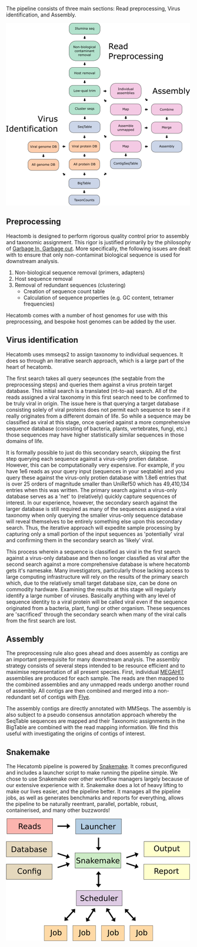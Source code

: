 The pipeline consists of three main sections: Read preprocessing, Virus identification, and Assembly.

![](img/hecatombPipeline.png)

## Preprocessing

Heactomb is designed to perform rigorous quality control prior to assembly and taxonomic assignment. 
This rigor is justified primarily by the philosophy of [Garbage In, Garbage out](https://en.wikipedia.org/wiki/Garbage_in,_garbage_out). 
More specifically, the following issues are dealt with to ensure that only non-contaminat biological sequence is used for downstream analysis.

1. Non-biological sequence removal (primers, adapters)
2. Host sequence removal
3. Removal of redundant sequences (clustering)
	- Creation of sequence count table
	- Calculation of sequence properties (e.g. GC content, tetramer frequencies)

Hecatomb comes with a number of host genomes for use with this preprocessing, and bespoke host genomes can be added by the user.

## Virus identification

Hecatomb uses mmseqs2 to assign taxonomy to individual sequences. 
It does so through an iterative search approach, which is a large part of the heart of hecatomb.

The first search takes all query seqeunces (the seqtable from the preprocessing steps) and queries them against a virus protein target database. 
This initial search is a translated (nt-to-aa) search. 
All of the reads assigned a viral taxonomy in this first search need to be confirmed to be truly viral in origin. 
The issue here is that querying a target database consisting solely of viral proteins does not permit each sequence to see if it really originates from a different domain of life. 
So while a sequence may be classified as viral at this stage, once queried against a more comprehensive sequence database 
(consisting of bacteria, plants, vertebrates, fungi, etc.) those sequences may have higher statistically similar sequences in those domains of life.

It is formally possible to just do this secondary search, skipping the first step querying each sequence against a virus-only protien databse. 
However, this can be computationally very expensive. 
For example, if you have 1e6 reads as your query input (sequences in your seqtable) and you query these against the 
virus-only protien database with 1.8e6 entries that is over 25 orders of magnitude smaller than UniRef50 which has 49,410,134 entries when this was written. 
The primary search against a virus-only database serves as a 'net' to (relatively) quickly capture sequences of interest. 
In our experience, however, the secondary search against the larger database is still required as many of the sequences 
assigned a viral taxonomy when only querying the smaller virus-only sequence database will reveal themselves to be entirely something else upon this secondary search. 
Thus, the iterative approach will expedite sample processing by capturing only a small portion of the input sequences as 'potentially' viral and confirming them in the secondary search as 'likely' viral.

This process wherein a sequence is classified as viral in the first search against a virus-only database and then no 
longer classfied as viral after the second search against a more comprehensive database is where hecatomb gets it's namesake. 
Many investigators, particularly those lacking access to large computing infrastructure will rely on the results of the 
primary search which, due to the relatively small target database size, can be done on commodity hardware. 
Examining the results at this stage will regularly identify a large number of viruses. 
Basically anything with any level of sequence identity to a viral protein will be called viral even if the sequence 
originated from a bacteria, plant, fungi or other organism. 
These sequences are 'sacrificed' through the secondary search when many of the viral calls from the first search are lost.

## Assembly

The preprocessing rule also goes ahead and does assembly as contigs are an important prerequisite for many downstream analysis.
The assembly strategy consists of several steps intended to be resource efficient and to maximise representation of all present species.
First, individual [MEGAHIT](https://github.com/voutcn/megahit) assemblies are produced for each sample.
The reads are then mapped to the combined assemblies and any unmapped reads undergo another round of assembly.
All contigs are then combined and merged into a non-redundant set of contigs with [Flye](https://github.com/fenderglass/Flye).

The assembly contigs are directly annotated with MMSeqs.
The assembly is also subject to a pseudo consensus annotation approach whereby the SeqTable sequences are mapped and their
Taxonomic assignments in the BigTable are combined with the read mapping information.
We find this useful with investigating the origins of contigs of interest.

## Snakemake

The Hecatomb pipeline is powered by [Snakemake](https://snakemake.readthedocs.io/).
It comes preconfigured and includes a launcher script to make running the pipeline simple.
We chose to use Snakemake over other workflow managers largely because of our extensive experience with it.
Snakemake does a lot of heavy lifting to make our lives easier, and the pipeline better.
It manages all the pipeline jobs, as well as generates benchmarks and reports for everything, allows the pipeline to 
be naturally reentrant, parallel, portable, robust, containerised, and many other buzzwords!

![](img/hecatombSnakemake.png)

